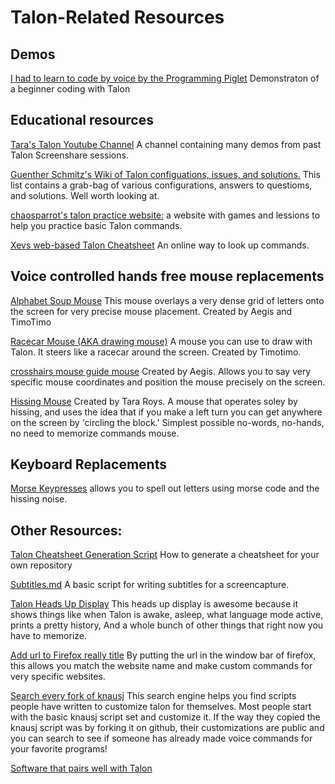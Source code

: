 # Talon-Related Resources


## Demos

[I had to learn to code by voice by the Programming Piglet](https://www.youtube.com/watch?v=FOJ6OvPf_nM) Demonstraton of a beginner coding with Talon


## Educational resources

[Tara's Talon Youtube Channel](http://www.youtube.com/tararoys) A channel containing many demos from past Talon Screenshare sessions. 

[Guenther Schmitz's Wiki of Talon configuations, issues, and solutions.](https://wiki.gpunktschmitz.com/index.php/Talon)  This list contains a grab-bag of various configurations, answers to questioms, and solutions.  Well worth looking at.

[chaosparrot's talon practice website:](https://chaosparrot.github.io/talon_practice) a website with games and lessions to help you practice basic Talon commands. 

[Xevs web-based Talon Cheatsheet](https://talon-knausj-cheatsheet.netlify.app/) An online way to look up commands. 


## Voice controlled hands free mouse replacements

[Alphabet Soup Mouse](https://gist.github.com/timo/b3429ede632f0eb9cac0eb142746dc3b)  This mouse overlays a very dense grid of letters onto the screen for very precise mouse placement. Created by Aegis and TimoTimo

[Racecar Mouse (AKA drawing mouse)](https://gist.github.com/timo/d3a8c871aca93aee4cd8b4fc57b15187) A mouse you can use to draw with Talon. It steers like a racecar around the screen. Created by Timotimo.

[crosshairs mouse guide mouse](https://github.com/tararoys/mouse_guide) Created by Aegis.  Allows you to say very specific mouse coordinates and position the mouse precisely on the screen. 

[Hissing Mouse](https://gist.github.com/tararoys/cdabc3bab686abd8d9b585afd7c481da) Created by Tara Roys. A mouse that operates soley by hissing, and uses the idea that if you make a left turn you can get anywhere on the screen by 'circling the block.'  Simplest possible no-words, no-hands, no need to memorize commands mouse.


## Keyboard Replacements

[Morse Keypresses](https://gist.github.com/tararoys/7ef72526a825bb4c2253c961695d5e4b) allows you to spell out letters using morse code and the hissing noise.  


## Other Resources:

[Talon Cheatsheet Generation Script](https://gist.github.com/tararoys/c538b7ae8e1f21db9a794c2c0f5becf4) How to generate a cheatsheet for your own repository

[Subtitles.md](https://gist.github.com/tararoys/accf5506bea2c5c17e5bb31c7beac6e4)  A basic script for writing subtitles for a screencapture. 

[Talon Heads Up Display](https://github.com/chaosparrot/talon_hud) This heads up display is awesome because it shows things like when Talon is awake, asleep, what language mode active, prints a pretty history, And a whole bunch of other things that right now you have to memorize.

[Add url to Firefox really title](https://github.com/erichgoldman/add-url-to-window-title) By putting the url in the window bar of firefox, this allows you match the website name and make custom commands for very specific websites.  

[Search every fork of knausj]( https://search.talonvoice.com/search/)  This search engine helps you find scripts people have written to customize talon for themselves. Most people start with the basic knausj script set and customize it. If the way they copied the knausj script was by forking it on github, their customizations are public and you can search to see if someone has already made voice commands for your favorite programs!

[Software that pairs well with Talon](/other_integrations#software-that-pairs-well-with-talon)
